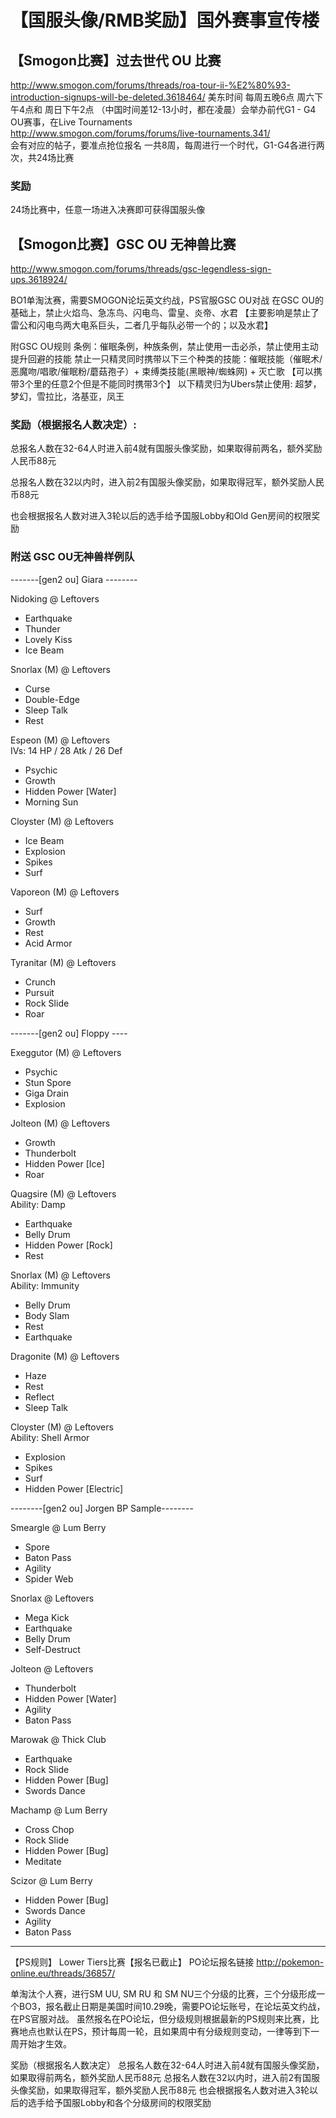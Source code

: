 # 【国服头像/RMB奖励】国外赛事宣传楼

## 【Smogon比赛】过去世代 OU 比赛

http://www.smogon.com/forums/threads/roa-tour-ii-%E2%80%93-introduction-signups-will-be-deleted.3618464/
美东时间 每周五晚6点 周六下午4点和 周日下午2点 （中国时间差12-13小时，都在凌晨）会举办前代G1 - G4 OU赛事，在Live Tournaments  
http://www.smogon.com/forums/forums/live-tournaments.341/  
会有对应的帖子，要准点抢位报名
一共8周，每周进行一个时代，G1-G4各进行两次，共24场比赛

### 奖励
24场比赛中，任意一场进入决赛即可获得国服头像


## 【Smogon比赛】GSC OU 无神兽比赛

http://www.smogon.com/forums/threads/gsc-legendless-sign-ups.3618924/ 

BO1单淘汰赛，需要SMOGON论坛英文约战，PS官服GSC OU对战
在GSC OU的基础上，禁止火焰鸟、急冻鸟、闪电鸟、雷皇、炎帝、水君 【主要影响是禁止了雷公和闪电鸟两大电系巨头，二者几乎每队必带一个的；以及水君】

附GSC OU规则
条例：催眠条例，种族条例，禁止使用一击必杀，禁止使用主动提升回避的技能
禁止一只精灵同时携带以下三个种类的技能：催眠技能（催眠术/恶魔吻/唱歌/催眠粉/蘑菇孢子）+ 束缚类技能(黑眼神/蜘蛛网) + 灭亡歌 【可以携带3个里的任意2个但是不能同时携带3个】
以下精灵归为Ubers禁止使用: 超梦，梦幻，雪拉比，洛基亚，凤王

### 奖励（根据报名人数决定）:

总报名人数在32-64人时进入前4就有国服头像奖励，如果取得前两名，额外奖励人民币88元

总报名人数在32以内时，进入前2有国服头像奖励，如果取得冠军，额外奖励人民币88元

也会根据报名人数对进入3轮以后的选手给予国服Lobby和Old Gen房间的权限奖励

### 附送 GSC OU无神兽样例队

-------[gen2 ou] Giara --------

Nidoking @ Leftovers  
- Earthquake  
- Thunder  
- Lovely Kiss  
- Ice Beam  

Snorlax (M) @ Leftovers   
- Curse  
- Double-Edge  
- Sleep Talk  
- Rest  

Espeon (M) @ Leftovers  
IVs: 14 HP / 28 Atk / 26 Def  
- Psychic  
- Growth  
- Hidden Power [Water]  
- Morning Sun  

Cloyster (M) @ Leftovers  
- Ice Beam  
- Explosion  
- Spikes  
- Surf  

Vaporeon (M) @ Leftovers  
- Surf  
- Growth  
- Rest  
- Acid Armor  

Tyranitar (M) @ Leftovers  
- Crunch  
- Pursuit  
- Rock Slide  
- Roar  


-------[gen2 ou] Floppy ----

Exeggutor (M) @ Leftovers  
- Psychic  
- Stun Spore  
- Giga Drain  
- Explosion  

Jolteon (M) @ Leftovers  
- Growth  
- Thunderbolt  
- Hidden Power [Ice]  
- Roar  

Quagsire (M) @ Leftovers  
Ability: Damp  
- Earthquake  
- Belly Drum  
- Hidden Power [Rock]  
- Rest  

Snorlax (M) @ Leftovers  
Ability: Immunity  
- Belly Drum  
- Body Slam  
- Rest  
- Earthquake  

Dragonite (M) @ Leftovers  
- Haze  
- Rest  
- Reflect  
- Sleep Talk  

Cloyster (M) @ Leftovers  
Ability: Shell Armor  
- Explosion  
- Spikes  
- Surf  
- Hidden Power [Electric]  


--------[gen2 ou] Jorgen BP Sample--------

Smeargle @ Lum Berry
- Spore
- Baton Pass
- Agility
- Spider Web

Snorlax @ Leftovers
- Mega Kick
- Earthquake
- Belly Drum
- Self-Destruct

Jolteon @ Leftovers
- Thunderbolt
- Hidden Power [Water]
- Agility
- Baton Pass

Marowak @ Thick Club
- Earthquake
- Rock Slide
- Hidden Power [Bug]
- Swords Dance

Machamp @ Lum Berry
- Cross Chop
- Rock Slide
- Hidden Power [Bug]
- Meditate

Scizor @ Lum Berry
- Hidden Power [Bug]
- Swords Dance
- Agility
- Baton Pass



----------

【PS规则】 Lower Tiers比赛【报名已截止】
PO论坛报名链接
http://pokemon-online.eu/threads/36857/ 

单淘汰个人赛，进行SM UU, SM RU 和 SM NU三个分级的比赛，三个分级形成一个BO3，报名截止日期是美国时间10.29晚，需要PO论坛账号，在论坛英文约战，在PS官服对战。
虽然报名在PO论坛，但分级规则根据最新的PS规则来比赛，比赛地点也默认在PS，预计每周一轮，且如果周中有分级规则变动，一律等到下一周开始才生效。

奖励（根据报名人数决定）
总报名人数在32-64人时进入前4就有国服头像奖励，如果取得前两名，额外奖励人民币88元
总报名人数在32以内时，进入前2有国服头像奖励，如果取得冠军，额外奖励人民币88元
也会根据报名人数对进入3轮以后的选手给予国服Lobby和各个分级房间的权限奖励

